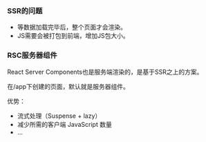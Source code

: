 

### SSR的问题
+ 等数据加载完毕后，整个页面才会渲染。
+ JS需要会被打包到前端，增加JS包大小。

### RSC服务器组件
<font style="color:rgb(23, 23, 23);">React Server Components</font>也是服务端渲染的，是基于SSR之上的方案。

在/app下创建的页面，默认就是服务器组件。



优势：

+ 流式处理（Suspense + lazy）
+ 减少所需的客户端 JavaScript 数量
+ <font style="color:rgb(23, 23, 23);">...</font>

<font style="color:rgb(23, 23, 23);"></font>

